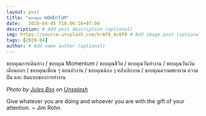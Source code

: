 ```yaml
---
layout: post
title: "ขอบคุณ mOmEnTuM"
date:   2020-04-05 T18:06:16+07:00
description: # Add post description (optional)
img: https://source.unsplash.com/hr6F8_6c8F0 # Add image post (optional)
tags: [2020-04]
author: # Add name author (optional)
---
```

ขอบคุณการเดินทาง / ขอบคุณ Momentum / ขอบคุณชีวิต / ขอบคุณวันทำงาน / ขอบคุณวันเงินเดือนออก / ขอบคุณเพื่อน ๆ ตอนทำงาน / ขอบคุณน้อง ๆ หลังเลิกงาน / ขอบคุณความพยายาม ความฝัน และ ต้นแบบของการทำงาน

*Photo by [Jules Bss](https://unsplash.com/@jules_bss) on [Unsplash](https://unsplash.com)*

<i class="fa fa-child" style="color:plum"></i>

Give whatever you are doing and whoever you are with the gift of your attention. ~ Jim Rohn
